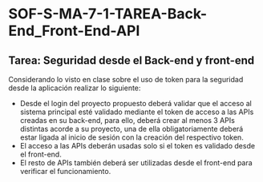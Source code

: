 # SOF-S-MA-7-1-TAREA-Back-End_Front-End-API
## Tarea: Seguridad desde el Back-end y front-end


Considerando lo visto en clase sobre el uso de token para la seguridad desde la aplicación realizar lo siguiente:

- Desde el login del proyecto propuesto deberá validar que el acceso al sistema principal esté validado mediante el token de acceso a las APIs creadas en su back-end, para ello, deberá crear al menos 3 APIs distintas acorde a su proyecto, una de ella obligatoriamente deberá estar ligada al inicio de sesión con la creación del respectivo token.
- El acceso a las APIs deberán usadas solo si el token es validado desde el front-end. 
- El resto de APIs también deberá ser utilizadas desde el front-end para verificar el funcionamiento.


